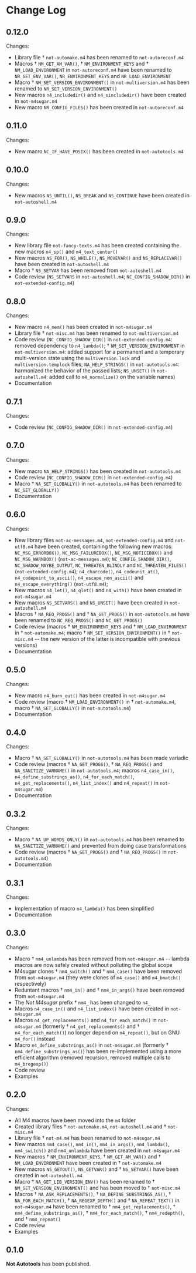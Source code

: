 Change Log
==========


0.12.0
------

Changes:

* Library file † `not-automake.m4` has been renamed to `not-autoreconf.m4`
* Macros † `NM_GET_AM_VAR()`, † `NM_ENVIRONMENT_KEYS` and
  † `NM_LOAD_ENVIRONMENT` in `not-autoreconf.m4` have been renamed to
  `NR_GET_ENV_VAR()`, `NR_ENVIRONMENT_KEYS` and `NR_LOAD_ENVIRONMENT`
* Macro † `NM_SET_VERSION_ENVIRONMENT()` in `not-multiversion.m4` has been
  renamed to `NR_SET_VERSION_ENVIRONMENT()`
* New macros `n4_includedir()` and `n4_sincludedir()` have been created in
  `not-m4sugar.m4`
* New macro `NR_CONFIG_FILES()` has been created in `not-autoreconf.m4`


0.11.0
------

Changes:

* New macro `NC_IF_HAVE_POSIX()` has been created in `not-autotools.m4`


0.10.0
------

Changes:

* New macros `NS_UNTIL()`, `NS_BREAK` and `NS_CONTINUE` have been created in
  `not-autoshell.m4`


0.9.0
-----

Changes:

* New library file `not-fancy-texts.m4` has been created containing the
  new macros `n4_sp()` and `m4_text_center()`
* New macros `NS_FOR()`, `NS_WHILE()`, `NS_MOVEVAR()` and `NS_REPLACEVAR()`
  have been created in `not-autoshell.m4`
* Macro † `NS_SETVAR` has been removed from `not-autoshell.m4`
* Code review (`NS_SETVARS` in `not-autoshell.m4`; `NC_CONFIG_SHADOW_DIR()` in
  `not-extended-config.m4`)


0.8.0
-----

Changes:

* New macro `n4_mem()` has been created in `not-m4sugar.m4`
* Library file † `not-misc.m4` has been renamed to `not-multiversion.m4`
* Code review (`NC_CONFIG_SHADOW_DIR()` in `not-extended-config.m4`: removed
  dependency to `n4_lambda()`; † `NM_SET_VERSION_ENVIRONMENT` in
  `not-multiversion.m4`: added support for a permanent and a temporary
  multi-version state using the `multiversion.lock` and `multiversion.templock`
  files; `NA_HELP_STRINGS()` in `not-autotools.m4`: harmonized the behavior of
  the passed lists; `NS_UNSET()` in `not-autoshell.m4`: added call to
  `m4_normalize()` on the variable names)
* Documentation


0.7.1
-----

Changes:

* Code review (`NC_CONFIG_SHADOW_DIR()` in `not-extended-config.m4`)


0.7.0
-----

Changes:

* New macro `NA_HELP_STRINGS()` has been created in `not-autotools.m4`
* Code review (`NC_CONFIG_SHADOW_DIR()` in `not-extended-config.m4`)
* Macro † `NA_SET_GLOBALLY()` in `not-autotools.m4` has been renamed to
  `NC_SET_GLOBALLY()`
* Documentation


0.6.0
-----

Changes:

* New library files `not-ac-messages.m4`, `not-extended-config.m4` and
  `not-utf8.m4` have been created, containing the following new macros:
  `NC_MSG_ERRORBOX()`, `NC_MSG_FAILUREBOX()`, `NC_MSG_NOTICEBOX()` and
  `NC_MSG_WARNBOX()` (`not-ac-messages.m4`); `NC_CONFIG_SHADOW_DIR()`,
  `NC_SHADOW_MAYBE_OUTPUT`, `NC_THREATEN_BLINDLY` and `NC_THREATEN_FILES()`
  (`not-extended-config.m4`); `n4_charcode()`, `n4_codeunit_at()`,
  `n4_codepoint_to_ascii()`, `n4_escape_non_ascii()` and
  `n4_escape_everything()` (`not-utf8.m4`);
* New macros `n4_let()`, `n4_qlet()` and `n4_with()` have been created in
  `not-m4sugar.m4`
* New macros `NS_SETVARS()` and `NS_UNSET()` have been created in
  `not-autoshell.m4`
* Macros † `NA_REQ_PROGS()` and † `NA_GET_PROGS()` in `not-autotools.m4` have
  been renamed to `NC_REQ_PROGS()` and `NC_GET_PROGS()`
* Code review (macros † `NM_ENVIRONMENT_KEYS` and † `NM_LOAD_ENVIRONMENT` in
  † `not-automake.m4`; macro † `NM_SET_VERSION_ENVIRONMENT()` in
  † `not-misc.m4` -- the new version of the latter is incompatible with
  previous versions)
* Documentation


0.5.0
-----

Changes:

* New macro `n4_burn_out()`  has been created in `not-m4sugar.m4`
* Code review (macro † `NM_LOAD_ENVIRONMENT()` in † `not-automake.m4`, macro
  † `NA_SET_GLOBALLY()` in `not-autotools.m4`)
* Documentation


0.4.0
-----

Changes:

* Macro † `NA_SET_GLOBALLY()` in `not-autotools.m4` has been made variadic
* Code review (macros † `NA_GET_PROGS()`, † `NA_REQ_PROGS()` and
  `NA_SANITIZE_VARNAME()` in `not-autotools.m4`; macros `n4_case_in()`,
  `n4_define_substrings_as()`, `n4_for_each_match()`, `n4_get_replacements()`,
  `n4_list_index()` and `n4_repeat()` in `not-m4sugar.m4`)
* Documentation


0.3.2
-----

Changes:

* Macro † `NA_UP_WORDS_ONLY()` in `not-autotools.m4` has been renamed to
  `NA_SANITIZE_VARNAME()` and prevented from doing case transformations
* Code review (macros † `NA_GET_PROGS()` and † `NA_REQ_PROGS()` in
  `not-autotools.m4`)
* Documentation


0.3.1
-----

Changes:

* Implementation of macro `n4_lambda()` has been simplified
* Documentation


0.3.0
-----

Changes:

* Macro † `nm4_unlambda` has been removed from `not-m4sugar.m4` -- lambda
  macros are now safely created without polluting the global scope
* M4sugar clones † `nm4_switch()` and † `nm4_case()` have been removed from
  `not-m4sugar.m4` (they were clones of `m4_case()` and `m4_bmatch()`
  respectively)
* Reduntant macros † `nm4_in()` and † `nm4_in_args()` have been removed from
  `not-m4sugar.m4`
* The _Not M4sugar_ prefix † `nm4_` has been changed to `n4_`
* Macros `n4_case_in()` and `n4_list_index()` have been created in
  `not-m4sugar.m4`
* Macros `n4_get_replacements()` and `n4_for_each_match()` in `not-m4sugar.m4`
  (formerly † `n4_get_replacements()` and † `n4_for_each_match()`) no longer
  depend on `n4_repeat()`, but on GNU `m4_for()` instead
* Macro `n4_define_substrings_as()` in `not-m4sugar.m4` (formerly
  † `nm4_define_substrings_as()`) has been re-implemented using a more
  efficient algorithm (removed recursion, removed multiple calls to
  `m4_bregexp()`)
* Code review
* Examples


0.2.0
-----

Changes:

* All M4 macros have been moved into the `m4` folder
* Created library files † `not-automake.m4`, `not-autoshell.m4` and
  † `not-misc.m4`
* Library file † `not-m4.m4` has been renamed to `not-m4sugar.m4`
* New macros `nm4_case()`, `nm4_in()`, `nm4_in_args()`, `nm4_lambda()`,
  `nm4_switch()` and `nm4_unlambda` have been created in `not-m4sugar.m4`
* New macros † `NM_ENVIRONMENT_KEYS`, † `NM_GET_AM_VAR()` and
  † `NM_LOAD_ENVIRONMENT` have been created in † `not-automake.m4`
* New macros `NS_GETOUT()`, `NS_GETVAR()` and † `NS_SETVAR()` have been created
  in `not-autoshell.m4`
* Macro † `NA_GET_LIB_VERSION_ENV()` has been renamed to
  † `NM_SET_VERSION_ENVIRONMENT()` and has been moved to † `not-misc.m4`
* Macros † `NA_ASK_REPLACEMENTS()`, † `NA_DEFINE_SUBSTRINGS_AS()`,
  † `NA_FOR_EACH_MATCH()`, † `NA_REGEXP_DEPTH()` and † `NA_REPEAT_TEXT()` in
  `not-m4sugar.m4` have been renamed to † `nm4_get_replacements()`,
  † `nm4_define_substrings_as()`, † `nm4_for_each_match()`, † `nm4_redepth()`,
  and † `nm4_repeat()`
* Code review
* Examples



0.1.0
-----

**Not Autotools** has been published.

